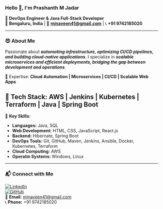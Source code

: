 ### Hello 👋, I'm Prashanth M Jadar  
🚀 **DevOps Engineer & Java Full-Stack Developer**  
📍 **Bengaluru, India** | 📧 **mjnaveen41@gmail.com** | 📞 **+91 9742185020**  
 

---

### 😎 About Me  
Passionate about ***automating infrastructure, optimizing CI/CD pipelines, and building cloud-native applications***. I specialize in ***scalable microservices and efficient deployments, bridging the gap between development and operations***. 

🔹 Expertise: **Cloud Automation | Microservices | CI/CD | Scalable Web Apps**

🔹 Tech Stack: **AWS | Jenkins | Kubernetes | Terraform | Java | Spring Boot**
---

📌 **Key Skills:**  
- **Languages:** Java, SQL  
- **Web Development:** HTML, CSS, JavaScript, React.js  
- **Backend:** Hibernate, Spring Boot  
- **DevOps Tools:** Git, GitHub, Maven, Jenkins, Ansible, Docker, Kubernetes, Terraform  
- **Cloud Computing:** AWS
- **Operatin Systems:** Windows, Linux

---


### 📬 Connect with Me  
[![LinkedIn](https://img.shields.io/badge/LinkedIn-blue?logo=linkedin&logoColor=white)](https://www.linkedin.com/in/prashanth-m-jadar-b42b42208)  
[![GitHub](https://img.shields.io/badge/GitHub-black?logo=github&logoColor=white)](https://github.com/PrashanthMJ21)  
📧 **Email:** mjnaveen41@gmail.com  
📞 **Phone:** +91 9742185020  
  
